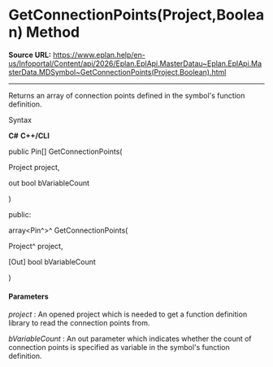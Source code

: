 # GetConnectionPoints(Project,Boolean) Method

**Source URL:** https://www.eplan.help/en-us/Infoportal/Content/api/2026/Eplan.EplApi.MasterDatau~Eplan.EplApi.MasterData.MDSymbol~GetConnectionPoints(Project,Boolean).html

---

Returns an array of connection points defined in the symbol's function definition.

Syntax

**C#**
**C++/CLI**


public Pin[] GetConnectionPoints( 

   Project project,

   out bool bVariableCount

)

public:

array<Pin^>^ GetConnectionPoints( 

   Project^ project,

   [Out] bool bVariableCount

)


#### Parameters

*project*
:   An opened project which is needed to get a function definition library to read the connection points from.

*bVariableCount*
:   An out parameter which indicates whether the count of connection points is specified as variable in the symbol's function definition.
